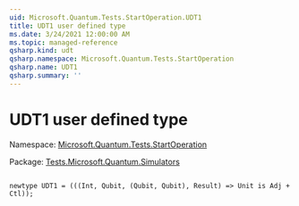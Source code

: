 ```yaml
---
uid: Microsoft.Quantum.Tests.StartOperation.UDT1
title: UDT1 user defined type
ms.date: 3/24/2021 12:00:00 AM
ms.topic: managed-reference
qsharp.kind: udt
qsharp.namespace: Microsoft.Quantum.Tests.StartOperation
qsharp.name: UDT1
qsharp.summary: ''
---
```


# UDT1 user defined type

Namespace: [Microsoft.Quantum.Tests.StartOperation](xref:Microsoft.Quantum.Tests.StartOperation)

Package: [Tests.Microsoft.Quantum.Simulators](https://nuget.org/packages/Tests.Microsoft.Quantum.Simulators)




```qsharp

newtype UDT1 = (((Int, Qubit, (Qubit, Qubit), Result) => Unit is Adj + Ctl));
```

